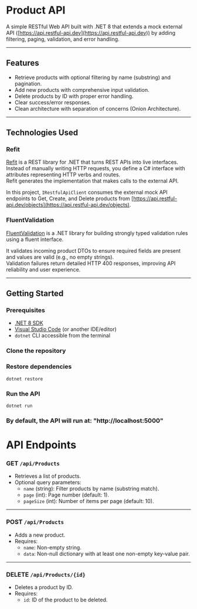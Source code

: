 # Product API

A simple RESTful Web API built with .NET 8 that extends a mock external API ([https://api.restful-api.dev](https://api.restful-api.dev)) by adding filtering, paging, validation, and error handling.

---

## Features

- Retrieve products with optional filtering by name (substring) and pagination.
- Add new products with comprehensive input validation.
- Delete products by ID with proper error handling.
- Clear success/error responses.
- Clean architecture with separation of concerns (Onion Architecture).

---

## Technologies Used

### Refit

[Refit](https://github.com/reactiveui/refit) is a REST library for .NET that turns REST APIs into live interfaces.  
Instead of manually writing HTTP requests, you define a C# interface with attributes representing HTTP verbs and routes.  
Refit generates the implementation that makes calls to the external API.

In this project, `IRestfulApiClient` consumes the external mock API endpoints to Get, Create, and Delete products from [https://api.restful-api.dev/objects](https://api.restful-api.dev/objects).

### FluentValidation

[FluentValidation](https://fluentvalidation.net/) is a .NET library for building strongly typed validation rules using a fluent interface.

It validates incoming product DTOs to ensure required fields are present and values are valid (e.g., no empty strings).  
Validation failures return detailed HTTP 400 responses, improving API reliability and user experience.

---

## Getting Started

### Prerequisites

- [.NET 8 SDK](https://dotnet.microsoft.com/en-us/download/dotnet/8.0)
- [Visual Studio Code](https://code.visualstudio.com/) (or another IDE/editor)
- `dotnet` CLI accessible from the terminal

### Clone the repository

### Restore dependencies

```
dotnet restore 
```

### Run the API
```
dotnet run
```

### By default, the API will run at: "http://localhost:5000"

# API Endpoints

### GET `/api/Products`
- Retrieves a list of products.
- Optional query parameters:
  - `name` (string): Filter products by name (substring match).
  - `page` (int): Page number (default: 1).
  - `pageSize` (int): Number of items per page (default: 10).

---

### POST `/api/Products`
- Adds a new product.
- Requires:
  - `name`: Non-empty string.
  - `data`: Non-null dictionary with at least one non-empty key-value pair.

---

### DELETE `/api/Products/{id}`
- Deletes a product by ID.
- Requires:
  - `id`: ID of the product to be deleted.
